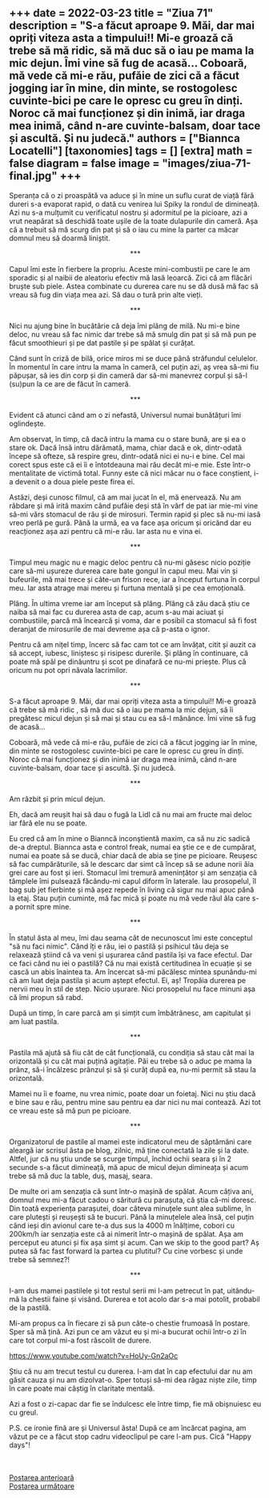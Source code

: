 
+++
date = 2022-03-23
title = "Ziua 71"
description = "S-a făcut aproape 9. Măi, dar mai opriți viteza asta a timpului!! Mi-e groază că trebe să mă ridic, să mă duc să o iau pe mama la mic dejun. Îmi vine să fug de acasă… Coboară, mă vede că mi-e rău, pufăie de zici că a făcut jogging iar în mine, din minte, se rostogolesc cuvinte-bici pe care le opresc cu greu în dinți. Noroc că mai funcționez și din inimă, iar draga mea inimă, când n-are cuvinte-balsam, doar tace și ascultă. Și nu judecă."
authors = ["Biannca Locatelli"]
[taxonomies]
tags = []
[extra]
math = false
diagram = false
image = "images/ziua-71-final.jpg"
+++
---

Speranța că o zi proaspătă va aduce și în mine un suflu curat de viață fără dureri s-a evaporat rapid, o dată cu venirea lui Spiky la rondul de dimineață. Azi nu s-a mulțumit cu verificatul nostru și adormitul pe la picioare, azi a vrut neapărat să deschidă toate ușile de la toate dulapurile din cameră. Așa că a trebuit să mă scurg din pat și să o iau cu mine la parter ca măcar domnul meu să doarmă liniștit.

<p style="text-align: center;">***</p>

Capul îmi este în fierbere la propriu. Aceste mini-combustii pe care le am sporadic și al naibii de aleatoriu efectiv mă lasă leoarcă. Zici că am flăcări bruște sub piele. Astea combinate cu durerea care nu se dă dusă mă fac să vreau să fug din viața mea azi. Să dau o tură prin alte vieți.

<p style="text-align: center;">***</p>

Nici nu ajung bine în bucătărie că deja îmi plâng de milă. Nu mi-e bine deloc, nu vreau să fac nimic dar trebe să mă smulg din pat și să mă pun pe făcut smoothieuri și pe dat pastile și pe spălat și curățat.

Când sunt în criză de bilă, orice miros mi se duce până străfundul celulelor. În momentul în care intru la mama în cameră, cel puțin azi, aș vrea să-mi fiu păpușar, să ies din corp și din cameră dar să-mi manevrez corpul și să-l (su)pun la ce are de făcut în cameră.

<p style="text-align: center;">***</p>

Evident că atunci când am o zi nefastă, Universul numai bunătățuri îmi oglindește.

Am observat, în timp, că dacă intru la mama cu o stare bună, are și ea o stare ok. Dacă însă intru dărâmată, mama, chiar dacă e ok, dintr-odată începe să ofteze, să respire greu, dintr-odată nici ei nu-i e bine. Cel mai corect spus este că ei îi e întotdeauna mai rău decât mi-e mie. Este într-o mentalitate de victimă total. Funny este că nici măcar nu o face conștient, i-a devenit o a doua piele peste firea ei.

Astăzi, deși cunosc filmul, că am mai jucat în el, mă enervează. Nu am răbdare și mă irită maxim când pufăie deși stă în vârf de pat iar mie-mi vine să-mi vărs stomacul de rău și de mirosuri. Termin rapid și plec să nu-mi iasă vreo perlă pe gură. Până la urmă, ea va face așa oricum și oricând dar eu reacționez așa azi pentru că mi-e rău. Iar asta nu e vina ei.

<p style="text-align: center;">***</p>

Timpul meu magic nu e magic deloc pentru că nu-mi găsesc nicio poziție care să-mi ușureze durerea care bate gongul în capul meu. Mai vin și bufeurile, mă mai trece și câte-un frison rece, iar a început furtuna în corpul meu. Iar asta atrage mai mereu și furtuna mentală și pe cea emoțională.

Plâng. În ultima vreme iar am început să plâng. Plâng că zău dacă știu ce naiba să mai fac cu durerea asta de cap, acum s-au mai aciuat și combustiile, parcă mă încearcă și voma, dar e posibil ca stomacul să fi fost deranjat de mirosurile de mai devreme așa că p-asta o ignor.

Pentru că am nițel timp, încerc să fac cam tot ce am învățat, citit și auzit ca să accept, iubesc, liniștesc și risipesc durerile. Și plâng în continuare, că poate mă spăl pe dinăuntru și scot pe dinafară ce nu-mi priește. Plus că oricum nu pot opri năvala lacrimilor.

<p style="text-align: center;">***</p>

S-a făcut aproape 9. Măi, dar mai opriți viteza asta a timpului!! Mi-e groază că trebe să mă ridic , să mă duc să o iau pe mama la mic dejun, să îi pregătesc micul dejun și să mai și stau cu ea să-l mănânce. Îmi vine să fug de acasă…

Coboară, mă vede că mi-e rău, pufăie de zici că a făcut jogging iar în mine, din minte se rostogolesc cuvinte-bici pe care le opresc cu greu în dinți. Noroc că mai funcționez și din inimă iar draga mea inimă, când n-are cuvinte-balsam, doar tace și ascultă. Și nu judecă.

<p style="text-align: center;">***</p>

Am răzbit și prin micul dejun.

Eh, dacă am reușit hai să dau o fugă la Lidl că nu mai am fructe mai deloc iar fără ele nu se poate.

Eu cred că am în mine o Bianncă inconștientă maxim, ca să nu zic sadică de-a dreptul. Biannca asta e control freak, numai ea știe ce e de cumpărat, numai ea poate să se ducă, chiar dacă de abia se ține pe picioare. Reușesc să fac cumpărăturile, să le descarc dar simt că încep să se adune norii ăia grei care au fost și ieri. Stomacul îmi tremură amenințător și am senzația că tâmplele îmi pulsează făcându-mi capul diform în laterale. Iau prosopelul, îl bag sub jet fierbinte și mă așez repede în living că sigur nu mai apuc până la etaj. Stau puțin cuminte, mă fac mică și poate nu mă vede răul ăla care s-a pornit spre mine.

<p style="text-align: center;">***</p>

În statul ăsta al meu, îmi dau seama cât de necunoscut îmi este conceptul "să nu faci nimic". Când îți e rău, iei o pastilă și psihicul tău deja se relaxează știind că va veni și ușurarea când pastila își va face efectul. Dar ce faci când nu iei o pastilă? Că nu mai există certitudinea în ecuație și se cască un abis înaintea ta. Am încercat să-mi păcălesc mintea spunându-mi că am luat deja pastila și acum aștept efectul. Ei, aș! Tropăia durerea pe nervii meu în stil de step. Nicio ușurare. Nici prosopelul nu face minuni așa că îmi propun să rabd.

După un timp, în care parcă am și simțit cum îmbătrânesc, am capitulat și am luat pastila.

<p style="text-align: center;">***</p>

Pastila mă ajută să fiu cât de cât funcțională, cu condiția să stau cât mai la orizontală și cu cât mai puțină agitație. Păi eu trebe să o aduc pe mama la prânz, să-i încălzesc prânzul și să și curăț după ea, nu-mi permit să stau la orizontală.

Mamei nu îi e foame, nu vrea nimic, poate doar un foietaj. Nici nu știu dacă e bine sau e rău, pentru mine sau pentru ea dar nici nu mai contează. Azi tot ce vreau este să mă pun pe picioare.

<p style="text-align: center;">***</p>

Organizatorul de pastile al mamei este indicatorul meu de săptămâni care aleargă iar scrisul ăsta pe blog, zilnic, mă ține conectată la zile și la date. Altfel, jur că nu știu unde se scurge timpul, închid ochii seara și în 2 secunde s-a făcut dimineață, mă apuc de micul dejun dimineața și acum trebe să mă duc la table, duș, masaj, seara.

De multe ori am senzația că sunt într-o mașină de spălat. Acum câțiva ani, domnul meu mi-a făcut cadou o săritură cu parașuta, că știa că-mi doresc. Din toată experiența parașutei, doar câteva minuțele sunt alea sublime, în care plutești și reușești să te bucuri. Până la minuțelele alea însă, cel puțin când ieși din avionul care te-a dus sus la 4000 m înălțime, cobori cu 200km/h iar senzația este că ai nimerit într-o mașină de spălat. Așa am perceput eu atunci și fix așa simt și acum. Can we skip to the good part? Aș putea să fac fast forward la partea cu plutitul? Cu cine vorbesc și unde trebe să semnez?!

<p style="text-align: center;">***</p>

I-am dus mamei pastilele și tot restul serii mi l-am petrecut în pat, uitându-mă la chestii faine și visând. Durerea e tot acolo dar s-a mai potolit, probabil de la pastilă.

Mi-am propus ca în fiecare zi să pun câte-o chestie frumoasă în postare. Sper să mă țină. Azi pun ce am văzut eu și mi-a bucurat ochii într-o zi în care tot corpul mi-a fost răscolit de durere.

<a href="https://www.youtube.com/watch?v=HoUy-Gn2aOc" target="_blank">https://www.youtube.com/watch?v=HoUy-Gn2aOc</a>

Știu că nu am trecut testul cu durerea. I-am dat în cap efectului dar nu am găsit cauza și nu am dizolvat-o. Sper totuși să-mi dea răgaz niște zile, timp în care poate mai câștig în claritate mentală.

Azi a fost o zi-capac dar fie se îndulcesc ele între timp, fie mă obișnuiesc eu cu greul.

P.S. ce ironie fină are și Universul ăsta! După ce am încărcat pagina, am văzut pe ce a făcut stop cadru videoclipul pe care l-am pus. Cică "Happy days"!

<br/>

<br/>

<div class="flex justify-between">
  <div>
    <a href="/blog/ziua-70/">Postarea anterioară</a>
  </div>
  <div>
    <a href="/blog/ziua-72/">Postarea următoare</a>
  </div>
</div>
